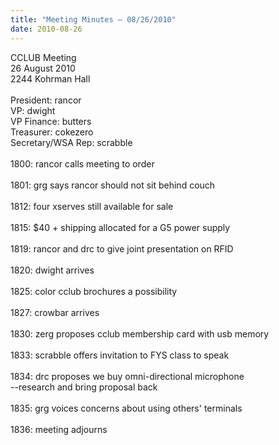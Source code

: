 ```yaml
---
title: "Meeting Minutes – 08/26/2010"
date: 2010-08-26
---
```

CCLUB Meeting<br />
26 August 2010<br />
2244 Kohrman Hall<br />
<br />
President: rancor<br />
VP: dwight<br />
VP Finance: butters<br />
Treasurer: cokezero<br />
Secretary/WSA Rep: scrabble<br />
<br />
1800: rancor calls meeting to order<br />
<br />
1801: grg says rancor should not sit behind couch<br />
<br />
1812: four xserves still available for sale<br />
<br />
1815: $40 + shipping allocated for a G5 power supply<br />
<br />
1819: rancor and drc to give joint presentation on RFID<br />
<br />
1820: dwight arrives<br />
<br />
1825: color cclub brochures a possibility<br />
<br />
1827: crowbar arrives<br />
<br />
1830: zerg proposes cclub membership card with usb memory<br />
<br />
1833: scrabble offers invitation to FYS class to speak<br />
<br />
1834: drc proposes we buy omni-directional microphone<br />
      --research and bring proposal back<br />
<br />
1835: grg voices concerns about using others' terminals<br />
<br />
1836: meeting adjourns<br />
<br />
